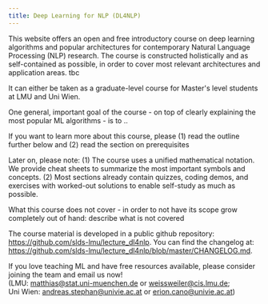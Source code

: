 ```yaml
---
title: Deep Learning for NLP (DL4NLP)
---
```


This website offers an open and free introductory course on deep learning algorithms and popular architectures for contemporary Natural Language Processing (NLP) research. The course is constructed holistically and as self-contained as possible, in order to cover most relevant architectures and application areas. tbc

It can either be taken as a graduate-level course for Master's level students at LMU and Uni Wien.

One general, important goal of the course - on top of clearly explaining the most popular ML algorithms - is to ..

If you want to learn more about this course, please (1) read the outline further below and (2) read the section on prerequisites

Later on, please note: (1) The course uses a unified mathematical notation. We provide cheat sheets to summarize the most important symbols and concepts. (2) Most sections already contain quizzes, coding demos, and exercises with worked-out solutions to enable self-study as much as possible.

What this course does not cover - in order to not have its scope grow completely out of hand: describe what is not covered


The course material is developed in a public github repository: https://github.com/slds-lmu/lecture_dl4nlp. You can find the changelog at: https://github.com/slds-lmu/lecture_dl4nlp/blob/master/CHANGELOG.md.

If you love teaching ML and have free resources available, please consider joining the team and email us now!  
(LMU: matthias@stat.uni-muenchen.de or weissweiler@cis.lmu.de;  
Uni Wien: andreas.stephan@univie.ac.at or erion.cano@univie.ac.at)

